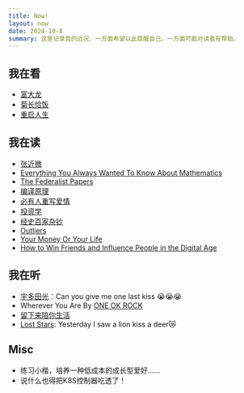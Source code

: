 ```yaml
---
title: Now!
layout: now
date: 2024-10-8
summary: 这里记录我的近况，一方面希望以此提醒自己，一方面可能对读者有帮助。
---
```


## 我在看

- [富大龙](https://weibo.com/u/2450372181?tabtype=home)
- [菊长恰饭](https://space.bilibili.com/8090155?spm_id_from=333.337.0.0)
- [重启人生](https://movie.douban.com/subject/36156235/)

## 我在读

- [张近微](https://www.zhihu.com/topic/21264978/hot)
- [Everything You Always Wanted To Know About Mathematics](https://www.math.cmu.edu/~jmackey/151_128/bws_book.pdf)
- [The Federalist Papers](https://book.douban.com/subject/1498963/)
- [编译原理](https://book.douban.com/subject/5416783/)
- [必有人重写爱情](https://book.douban.com/subject/35817787/)
- [投资学](https://book.douban.com/subject/27159606/)
- [经史百家杂钞](https://book.douban.com/subject/30363617/)
- [Outliers](https://book.douban.com/subject/3134517/)
- [Your Money Or Your Life](https://book.douban.com/subject/3306520/)
- [How to Win Friends and Influence People in the Digital Age](https://book.douban.com/subject/11590373/)

## 我在听

- [宇多田光](https://www.utadahikaru.jp)：Can you give me one last kiss 😭😭😭
- Wherever You Are By [ONE OK ROCK](https://www.oneokrock.com/en/)
- [留下来陪你生活](https://music.163.com/#/song?id=26590191&market=baiduqk)
- [Lost Stars](https://www.youtube.com/watch?v=cL4uhaQ58Rk): Yesterday I saw a lion kiss a deer😿

## Misc

- 练习小楷，培养一种低成本的成长型爱好……
- 说什么也得把K8S控制器吃透了！
